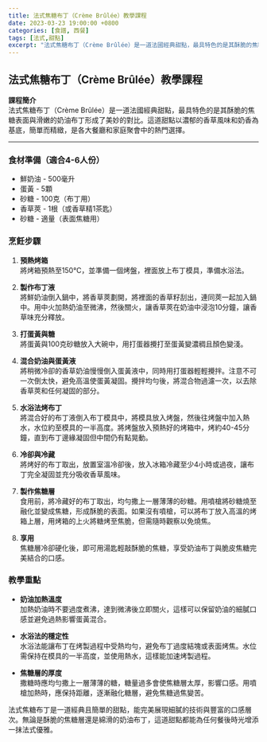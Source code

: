 ```yaml
---
title: 法式焦糖布丁（Crème Brûlée）教學課程
date: 2023-03-23 19:00:00 +0800
categories: [食譜, 西餐]
tags: [法式,甜點] 
excerpt: "法式焦糖布丁（Crème Brûlée）是一道法國經典甜點，最具特色的是其酥脆的焦糖表面與滑嫩的奶油布丁形成了美妙的對比。這道甜點以濃郁的香草風味和奶香為基底，簡單而精緻，是各大餐廳和家庭聚會中的熱門選擇"
---
```


## 法式焦糖布丁（Crème Brûlée）教學課程

**課程簡介**  
法式焦糖布丁（Crème Brûlée）是一道法國經典甜點，最具特色的是其酥脆的焦糖表面與滑嫩的奶油布丁形成了美妙的對比。這道甜點以濃郁的香草風味和奶香為基底，簡單而精緻，是各大餐廳和家庭聚會中的熱門選擇。

---

### 食材準備（適合4-6人份）

- 鮮奶油 - 500毫升  
- 蛋黃 - 5顆  
- 砂糖 - 100克（布丁用）  
- 香草莢 - 1根（或香草精1茶匙）  
- 砂糖 - 適量（表面焦糖用）

### 烹飪步驟

1. **預熱烤箱**  
   將烤箱預熱至150°C，並準備一個烤盤，裡面放上布丁模具，準備水浴法。

2. **製作布丁液**  
   將鮮奶油倒入鍋中，將香草莢劃開，將裡面的香草籽刮出，連同莢一起加入鍋中。用中火加熱奶油至微沸，然後關火，讓香草莢在奶油中浸泡10分鐘，讓香草味充分釋放。

3. **打蛋黃與糖**  
   將蛋黃與100克砂糖放入大碗中，用打蛋器攪打至蛋黃變濃稠且顏色變淺。

4. **混合奶油與蛋黃液**  
   將稍微冷卻的香草奶油慢慢倒入蛋黃液中，同時用打蛋器輕輕攪拌。注意不可一次倒太快，避免高溫使蛋黃凝固。攪拌均勻後，將混合物過濾一次，以去除香草莢和任何凝固的部分。

5. **水浴法烤布丁**  
   將混合好的布丁液倒入布丁模具中，將模具放入烤盤，然後往烤盤中加入熱水，水位約至模具的一半高度。將烤盤放入預熱好的烤箱中，烤約40-45分鐘，直到布丁邊緣凝固但中間仍有點晃動。

6. **冷卻與冷藏**  
   將烤好的布丁取出，放置室溫冷卻後，放入冰箱冷藏至少4小時或過夜，讓布丁完全凝固並充分吸收香草風味。

7. **製作焦糖層**  
   食用前，將冷藏好的布丁取出，均勻撒上一層薄薄的砂糖。用噴槍將砂糖燒至融化並變成焦糖，形成酥脆的表面。如果沒有噴槍，可以將布丁放入高溫的烤箱上層，用烤箱的上火將糖烤至焦脆，但需隨時觀察以免燒焦。

8. **享用**  
   焦糖層冷卻硬化後，即可用湯匙輕敲酥脆的焦糖，享受奶油布丁與脆皮焦糖完美結合的口感。

### 教學重點

- **奶油加熱溫度**  
  加熱奶油時不要過度煮沸，達到微沸後立即關火，這樣可以保留奶油的細膩口感並避免過熱影響蛋黃混合。

- **水浴法的穩定性**  
  水浴法能讓布丁在烤製過程中受熱均勻，避免布丁過度結塊或表面烤焦。水位需保持在模具的一半高度，並使用熱水，這樣能加速烤製過程。

- **焦糖層的厚度**  
  撒糖時應均勻撒上一層薄薄的糖，糖量過多會使焦糖層太厚，影響口感。用噴槍加熱時，應保持距離，逐漸融化糖層，避免焦糖過焦變苦。

法式焦糖布丁是一道經典且簡單的甜點，能完美展現細膩的技術與豐富的口感層次。無論是酥脆的焦糖層還是綿滑的奶油布丁，這道甜點都能為任何餐後時光增添一抹法式優雅。
